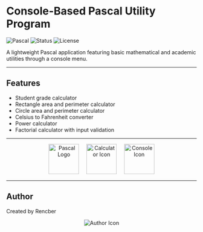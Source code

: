 # Console-Based Pascal Utility Program

![Pascal](https://img.shields.io/badge/language-Pascal-blue?style=flat-square)
![Status](https://img.shields.io/badge/status-active-brightgreen?style=flat-square)
![License](https://img.shields.io/badge/license-MIT-lightgrey?style=flat-square)

A lightweight Pascal application featuring basic mathematical and academic utilities through a console menu.

---

## Features

- Student grade calculator  
- Rectangle area and perimeter calculator  
- Circle area and perimeter calculator  
- Celsius to Fahrenheit converter  
- Power calculator  
- Factorial calculator with input validation  

---

<p align="center">
  <img src="https://cdn-icons-png.flaticon.com/512/226/226777.png" alt="Pascal Logo" width="80" />
  &nbsp;&nbsp;&nbsp;
  <img src="https://cdn-icons-png.flaticon.com/512/1041/1041881.png" alt="Calculator Icon" width="80" />
  &nbsp;&nbsp;&nbsp;
  <img src="https://cdn-icons-png.flaticon.com/512/1087/1087849.png" alt="Console Icon" width="80" />
</p>

---

## Author

Created by Rencber

<p align="center">
  <img src="https://img.icons8.com/ios-filled/50/000000/user.png" alt="Author Icon" />
</p>
